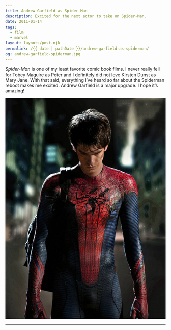 ```yaml
---
title: Andrew Garfield as Spider-Man
description: Excited for the next actor to take on Spider-Man.
date: 2011-01-14
tags: 
  - film
  - marvel
layout: layouts/post.njk
permalink: /{{ date | pathDate }}/andrew-garfield-as-spiderman/
og: andrew-garfield-spiderman.jpg
---
```


_Spider-Man_ is one of my least favorite comic book films. I never really fell for Tobey Maguire as Peter and I definitely did not love Kirsten Dunst as Mary Jane. With that said, everything I’ve heard so far about the Spiderman reboot makes me excited. Andrew Garfield is a major upgrade. I hope it’s amazing!

![Andrew Garfield in Spider-Man costume](/img/andrew-garfield-spiderman.jpg)

---
